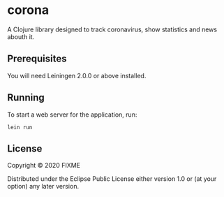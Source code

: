 # corona

A Clojure library designed to track coronavirus, show statistics and news abouth it.

## Prerequisites

You will need Leiningen 2.0.0 or above installed.

## Running

To start a web server for the application, run:

	lein run

## License

Copyright © 2020 FIXME

Distributed under the Eclipse Public License either version 1.0 or (at
your option) any later version.
